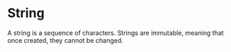 # String

A string is a sequence of characters. Strings are immutable, meaning that once created, they cannot be changed.

